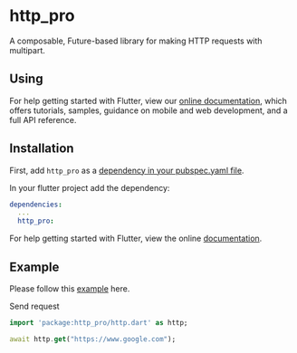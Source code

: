 # http_pro

A composable, Future-based library for making HTTP requests with multipart.

## Using

For help getting started with Flutter, view our
[online documentation](https://pub.dev/documentation/http_pro/latest), which offers tutorials,
samples, guidance on mobile and web development, and a full API reference.

## Installation

First, add `http_pro` as a [dependency in your pubspec.yaml file](https://flutter.dev/docs/development/platform-integration/platform-channels).

In your flutter project add the dependency:

```yml
dependencies:
  ...
  http_pro:
```

For help getting started with Flutter, view the online
[documentation](https://flutter.io/).

## Example

Please follow this [example](https://github.com/techdirrdev/http_pro/tree/master/example) here.

Send request
```dart
import 'package:http_pro/http.dart' as http;

await http.get("https://www.google.com");
```

